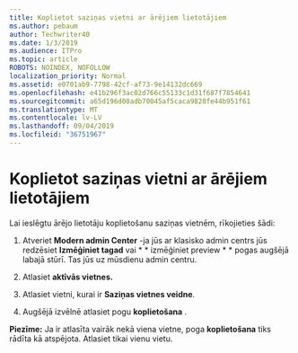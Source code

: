 ```yaml
---
title: Koplietot saziņas vietni ar ārējiem lietotājiem
ms.author: pebaum
author: Techwriter40
ms.date: 1/3/2019
ms.audience: ITPro
ms.topic: article
ROBOTS: NOINDEX, NOFOLLOW
localization_priority: Normal
ms.assetid: e0701ab9-7798-42cf-af73-9e14132dc669
ms.openlocfilehash: e41b296f3ac02d766c55133c1d31f687f7854641
ms.sourcegitcommit: a65d196d00adb70045af5caca9828fe44b951f61
ms.translationtype: MT
ms.contentlocale: lv-LV
ms.lasthandoff: 09/04/2019
ms.locfileid: "36751967"
---
```

# <a name="share-a-communication-site-with-external-users"></a>Koplietot saziņas vietni ar ārējiem lietotājiem

Lai ieslēgtu ārējo lietotāju koplietošanu saziņas vietnēm, rīkojieties šādi: 
  
1. Atveriet **Modern admin Center** -ja jūs ar klasisko admin centrs jūs redzēsiet **Izmēģiniet tagad** vai * * izmēģiniet preview * * pogas augšējā labajā stūrī. Tas jūs uz mūsdienu admin centru. 
  
2. Atlasiet **aktīvās vietnes.**
  
3. Atlasiet vietni, kurai ir **Saziņas vietnes veidne**. 
  
4. Augšējā izvēlnē atlasiet pogu **koplietošana** . 
  
 **Piezīme:** Ja ir atlasīta vairāk nekā viena vietne, poga **koplietošana** tiks rādīta kā atspējota. Atlasiet tikai vienu vietu. 
  

